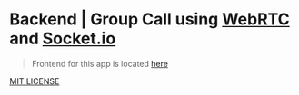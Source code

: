 # Backend | **Group Call** using [WebRTC][webrtc] and [Socket.io][socket.io]

> Frontend for this app is located [here][frontend]

[MIT LICENSE][license]

[webrtc]: https://webrtc.org
[socket.io]: https://socket.io
[license]: /LICENSE
[frontend]: https://github.com/Anik7303/group-call/tree/frontend
